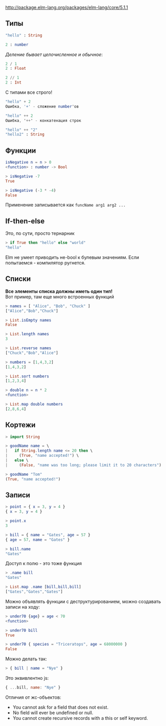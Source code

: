 http://package.elm-lang.org/packages/elm-lang/core/5.1.1

## Типы
```elm
"hello" : String

2 : number
```

_Деление бывает целочисленное и обычное_:
```elm
2 / 1
2 : Float

2 // 1
2 : Int
```

С типами все строго!
```elm
"hello" + 2
Ошибка, '+' - сложение number'ов

"hello" ++ 2
Ошибка, '++' - конкатенация строк

"hello" ++ "2"
"hello2" : String
```

## Функции
```elm
isNegative n = n > 0
<function> : number -> Bool

> isNegative -7
True

> isNegative (-3 * -4)
False
```

Применение записывается как `funcName arg1 arg2 ...`

## If-then-else
Это, по сути, просто тернарник
```elm
> if True then "hello" else "world"
"hello"
```

Elm не умеет приводить не-bool к булевым значениям. Если попытаемся - компилятор ругнется.  

## Списки
__Все элементы списка должны иметь один тип!__  
Вот пример, там еще много встроенных функций
```elm
> names = [ "Alice", "Bob", "Chuck" ]
["Alice","Bob","Chuck"]

> List.isEmpty names
False

> List.length names
3

> List.reverse names
["Chuck","Bob","Alice"]

> numbers = [1,4,3,2]
[1,4,3,2]

> List.sort numbers
[1,2,3,4]

> double n = n * 2
<function>

> List.map double numbers
[2,8,6,4]
```

## Кортежи
```elm
> import String

> goodName name = \
|   if String.length name <= 20 then \
|     (True, "name accepted!") \
|   else \
|     (False, "name was too long; please limit it to 20 characters")

> goodName "Tom"
(True, "name accepted!")
```

## Записи
```elm
> point = { x = 3, y = 4 }
{ x = 3, y = 4 }

> point.x
3

> bill = { name = "Gates", age = 57 }
{ age = 57, name = "Gates" }

> bill.name
"Gates"
```

Доступ к полю - это тоже функция
```elm
> .name bill
"Gates"

> List.map .name [bill,bill,bill]
["Gates","Gates","Gates"]
```

Можно объявлять функции с деструктурированием, можно создавать записи на ходу:
```elm
> under70 {age} = age < 70
<function>

> under70 bill
True

> under70 { species = "Triceratops", age = 68000000 }
False
```

Можно делать так:
```elm
> { bill | name = "Nye" }
```
Это эквивлентно js:
```javascript
{ ...bill, name: "Nye" }
```

Отличия от жс-объектов:
- You cannot ask for a field that does not exist.
- No field will ever be undefined or null.
- You cannot create recursive records with a this or self keyword.
